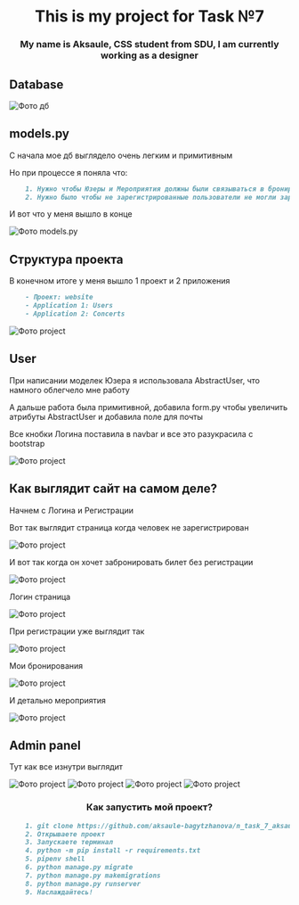 <h1 align="center">This is my project for Task №7 </h1> 
<h3 align="center">My name is Aksaule, CSS student from SDU, I am currently working as a designer</h3>


## Database
![Фото дб](https://github.com/aksaule-bagytzhanova/n_task_7_aksaule/blob/main/readme%20photos/DB.png)

## models.py
С начала мое дб выглядело очень легким и примитивным

Но при процессе я поняла что: 

```markdown
    1. Нужно чтобы Юзеры и Мероприятия должны были связываться в бронировании 
    2. Нужно было чтобы не зарегистрированные пользователи не могли зарегистрироваться на мероприятие и так далее 
```

И вот что у меня вышло в конце

![Фото models.py](https://github.com/aksaule-bagytzhanova/n_task_7_aksaule/blob/main/readme%20photos/models.png)

## Структура проекта 

В конечном итоге у меня вышло 1 проект и 2 приложения 

```markdown
    - Проект: website 
    - Application 1: Users
    - Application 2: Concerts
```
![Фото project](https://github.com/aksaule-bagytzhanova/n_task_7_aksaule/blob/main/readme%20photos/project_s.png)


## User 

При написании моделек Юзера я использовала AbstractUser, что намного облегчело мне работу

А дальше работа была примитивной, добавила form.py чтобы увеличить атрибуты AbstractUser и добавила поле для почты

Все кнобки Логина поставила в navbar и все это разукрасила с bootstrap

![Фото project](https://github.com/aksaule-bagytzhanova/n_task_7_aksaule/blob/main/readme%20photos/сайт.png)


## Как выглядит сайт на самом деле? 

Начнем с Логина и Регистрации 

Вот так выглядит страница когда человек не зарегистрирован 

![Фото project](https://github.com/aksaule-bagytzhanova/n_task_7_aksaule/blob/main/readme%20photos/new_user.png)

И вот так когда он хочет забронировать билет без регистрации 

![Фото project](https://github.com/aksaule-bagytzhanova/n_task_7_aksaule/blob/main/readme%20photos/You%20must%20log%20in%20.png)

Логин страница 

![Фото project](https://github.com/aksaule-bagytzhanova/n_task_7_aksaule/blob/main/readme%20photos/login_page.png)

При регистрации уже выглядит так 

![Фото project](https://github.com/aksaule-bagytzhanova/n_task_7_aksaule/blob/main/readme%20photos/сайт.png)

Мои бронирования 

![Фото project](https://github.com/aksaule-bagytzhanova/n_task_7_aksaule/blob/main/readme%20photos/bookings.png)

И детально мероприятия 

![Фото project](https://github.com/aksaule-bagytzhanova/n_task_7_aksaule/blob/main/readme%20photos/detail_events.png)

## Admin panel 

Тут как все изнутри выглядит 

![Фото project](https://github.com/aksaule-bagytzhanova/n_task_7_aksaule/blob/main/readme%20photos/booking_page.png)
![Фото project](https://github.com/aksaule-bagytzhanova/n_task_7_aksaule/blob/main/readme%20photos/create_new_event.png)
![Фото project](https://github.com/aksaule-bagytzhanova/n_task_7_aksaule/blob/main/readme%20photos/admin_panel.png)
![Фото project](https://github.com/aksaule-bagytzhanova/n_task_7_aksaule/blob/main/readme%20photos/user_list.png)


<h3 align="center">Как запустить мой проект?</h3>

```markdown
    1. git clone https://github.com/aksaule-bagytzhanova/n_task_7_aksaule.git
    2. Открываете проект
    3. Запускаете терминал
    4. python -m pip install -r requirements.txt
    5. pipenv shell 
    6. python manage.py migrate 
    7. python manage.py makemigrations 
    8. python manage.py runserver
    9. Наслаждайтесь! 
```
